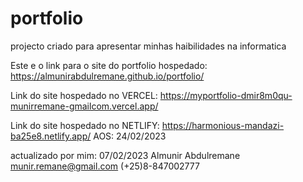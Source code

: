 # portfolio
projecto criado para apresentar minhas haibilidades na informatica

Este e o link para o site do portfolio hospedado:
https://almunirabdulremane.github.io/portfolio/

Link do site hospedado no VERCEL:
https://myportfolio-dmir8m0qu-munirremane-gmailcom.vercel.app/

Link do site hospedado no NETLIFY:
https://harmonious-mandazi-ba25e8.netlify.app/
AOS: 24/02/2023

actualizado por mim: 07/02/2023
Almunir Abdulremane
munir.remane@gmail.com
(+25)8-847002777
